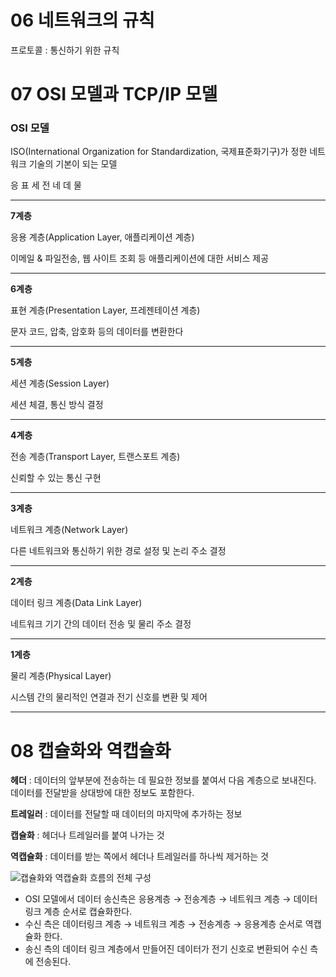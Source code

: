 # 06 네트워크의 규칙

프로토콜 : 통신하기 위한 규칙

# 07 OSI 모델과 TCP/IP 모델

### OSI 모델

ISO(International Organization for Standardization, 국제표준화기구)가 정한 네트워크 기술의 기본이 되는 모델

응 표 세 전 네 데 물

---

**7계층**

응용 계층(Application Layer, 애플리케이션 계층)

이메일 & 파일전송, 웹 사이트 조회 등 애플리케이션에 대한 서비스 제공

---

**6계층**

표현 계층(Presentation Layer, 프레젠테이션 계층)

문자 코드, 압축, 암호화 등의 데이터를 변환한다

---

**5계층**

세션 계층(Session Layer)

세션 체결, 통신 방식 결정

---

**4계층**

전송 계층(Transport Layer, 트랜스포트 계층)

신뢰할 수 있는 통신 구현

---

**3계층**

네트워크 계층(Network Layer)

다른 네트워크와 통신하기 위한 경로 설정 및 논리 주소 결정

---

**2계층**

데이터 링크 계층(Data Link Layer)

네트워크 기기 간의 데이터 전송 및 물리 주소 결정

---

**1계층**

물리 계층(Physical Layer)

시스템 간의 물리적인 연결과 전기 신호를 변환 및 제어

---



# 08 캡슐화와 역캡슐화

**헤더** : 데이터의 앞부분에 전송하는 데 필요한 정보를 붙여서 다음 계층으로 보내진다. 데이터를 전달받을 상대방에 대한 정보도 포함한다.

**트레일러** : 데이터를 전달할 때 데이터의 마지막에 추가하는 정보

**캡슐화** : 헤더나 트레일러를 붙여 나가는 것

**역캡슐화** : 데이터를 받는 쪽에서 헤더나 트레일러를 하나씩 제거하는 것

![캡슐화와 역캡슐화 흐름의 전체 구성](https://user-images.githubusercontent.com/57691894/127010518-9853d416-2a5c-48e2-8c1e-5f14201472aa.png)


- OSI 모델에서 데이터 송신측은 응용계층 → 전송계층 → 네트워크 계층 → 데이터링크 계층 순서로 캡슐화한다.
- 수신 측은 데이터링크 계층 → 네트워크 계층 → 전송계층 → 응용계층 순서로 역캡슐화 한다.
- 송신 측의 데이터 링크 계층에서 만들어진 데이터가 전기 신호로 변환되어 수신 측에 전송된다.

